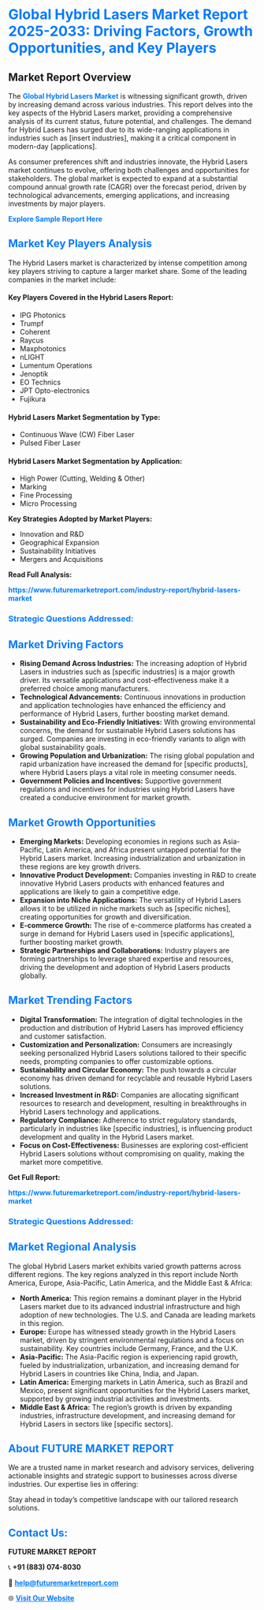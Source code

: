 <h1 style="color: #007BFF;">Global Hybrid Lasers Market Report 2025-2033: Driving Factors, Growth Opportunities, and Key Players</h1>

<section id="overview">
<h2>Market Report Overview</h2>
<p>The <a href="https://www.futuremarketreport.com/industry-report/hybrid-lasers-market" style="color: #007BFF; text-decoration: none;"><strong>Global Hybrid Lasers Market</strong></a> is witnessing significant growth, driven by increasing demand across various industries. This report delves into the key aspects of the Hybrid Lasers market, providing a comprehensive analysis of its current status, future potential, and challenges. The demand for Hybrid Lasers has surged due to its wide-ranging applications in industries such as [insert industries], making it a critical component in modern-day [applications].</p>
<p>As consumer preferences shift and industries innovate, the Hybrid Lasers market continues to evolve, offering both challenges and opportunities for stakeholders. The global market is expected to expand at a substantial compound annual growth rate (CAGR) over the forecast period, driven by technological advancements, emerging applications, and increasing investments by major players.</p>
</section>

<section id="overview">
<p><a href="https://www.futuremarketreport.com/request-sample/reportId=115295" style="color: #007BFF; text-decoration: none;"><strong>Explore Sample Report Here</strong></a></p>
</section>

<section id="key-players">
<h2 style="color: #007BFF;">Market Key Players Analysis</h2>
<p>The Hybrid Lasers market is characterized by intense competition among key players striving to capture a larger market share. Some of the leading companies in the market include:</p>
<h4>Key Players Covered in the Hybrid Lasers Report:</h4>
<ul><li>IPG Photonics</li><li>Trumpf</li><li>Coherent</li><li>Raycus</li><li>Maxphotonics</li><li>nLIGHT</li><li>Lumentum Operations</li><li>Jenoptik</li><li>EO Technics</li><li>JPT Opto-electronics</li><li>Fujikura</li></ul>
<h4>Hybrid Lasers Market Segmentation by Type:</h4>
<ul><li>Continuous Wave (CW) Fiber Laser</li><li>Pulsed Fiber Laser</li></ul>

<h4>Hybrid Lasers Market Segmentation by Application:</h4>
<ul><li>High Power (Cutting, Welding &amp; Other)</li><li>Marking</li><li>Fine Processing</li><li>Micro Processing</li></ul>
<p><strong>Key Strategies Adopted by Market Players:</strong></p>
<ul>
<li>Innovation and R&D</li>
<li>Geographical Expansion</li>
<li>Sustainability Initiatives</li>
<li>Mergers and Acquisitions</li>
</ul>
</section>

<section>
<p><strong>Read Full Analysis: </strong></p><a href="https://www.futuremarketreport.com/industry-report/hybrid-lasers-market" style="color: #007BFF; text-decoration: none;"><strong>https://www.futuremarketreport.com/industry-report/hybrid-lasers-market</strong></a>
<h3 style="color: #007BFF;">Strategic Questions Addressed:</h3>
</section>

<section id="driving-factors">
<h2 style="color: #007BFF;">Market Driving Factors</h2>
<ul>
<li><strong>Rising Demand Across Industries:</strong> The increasing adoption of Hybrid Lasers in industries such as [specific industries] is a major growth driver. Its versatile applications and cost-effectiveness make it a preferred choice among manufacturers.</li>
<li><strong>Technological Advancements:</strong> Continuous innovations in production and application technologies have enhanced the efficiency and performance of Hybrid Lasers, further boosting market demand.</li>
<li><strong>Sustainability and Eco-Friendly Initiatives:</strong> With growing environmental concerns, the demand for sustainable Hybrid Lasers solutions has surged. Companies are investing in eco-friendly variants to align with global sustainability goals.</li>
<li><strong>Growing Population and Urbanization:</strong> The rising global population and rapid urbanization have increased the demand for [specific products], where Hybrid Lasers plays a vital role in meeting consumer needs.</li>
<li><strong>Government Policies and Incentives:</strong> Supportive government regulations and incentives for industries using Hybrid Lasers have created a conducive environment for market growth.</li>
</ul>
</section>

<section id="growth-opportunities">
<h2 style="color: #007BFF;">Market Growth Opportunities</h2>
<ul>
<li><strong>Emerging Markets:</strong> Developing economies in regions such as Asia-Pacific, Latin America, and Africa present untapped potential for the Hybrid Lasers market. Increasing industrialization and urbanization in these regions are key growth drivers.</li>
<li><strong>Innovative Product Development:</strong> Companies investing in R&D to create innovative Hybrid Lasers products with enhanced features and applications are likely to gain a competitive edge.</li>
<li><strong>Expansion into Niche Applications:</strong> The versatility of Hybrid Lasers allows it to be utilized in niche markets such as [specific niches], creating opportunities for growth and diversification.</li>
<li><strong>E-commerce Growth:</strong> The rise of e-commerce platforms has created a surge in demand for Hybrid Lasers used in [specific applications], further boosting market growth.</li>
<li><strong>Strategic Partnerships and Collaborations:</strong> Industry players are forming partnerships to leverage shared expertise and resources, driving the development and adoption of Hybrid Lasers products globally.</li>
</ul>
</section>

<section id="trending-factors">
<h2 style="color: #007BFF;">Market Trending Factors</h2>
<ul>
<li><strong>Digital Transformation:</strong> The integration of digital technologies in the production and distribution of Hybrid Lasers has improved efficiency and customer satisfaction.</li>
<li><strong>Customization and Personalization:</strong> Consumers are increasingly seeking personalized Hybrid Lasers solutions tailored to their specific needs, prompting companies to offer customizable options.</li>
<li><strong>Sustainability and Circular Economy:</strong> The push towards a circular economy has driven demand for recyclable and reusable Hybrid Lasers solutions.</li>
<li><strong>Increased Investment in R&D:</strong> Companies are allocating significant resources to research and development, resulting in breakthroughs in Hybrid Lasers technology and applications.</li>
<li><strong>Regulatory Compliance:</strong> Adherence to strict regulatory standards, particularly in industries like [specific industries], is influencing product development and quality in the Hybrid Lasers market.</li>
<li><strong>Focus on Cost-Effectiveness:</strong> Businesses are exploring cost-efficient Hybrid Lasers solutions without compromising on quality, making the market more competitive.</li>
</ul>
</section>

<section>
<p><strong>Get Full Report: </strong></p><a href="https://www.futuremarketreport.com/industry-report/hybrid-lasers-market" style="color: #007BFF; text-decoration: none;"><strong>https://www.futuremarketreport.com/industry-report/hybrid-lasers-market</strong></a>
<h3 style="color: #007BFF;">Strategic Questions Addressed:</h3>
</section>


<section id="regional-analysis">
<h2 style="color: #007BFF;">Market Regional Analysis</h2>
<p>The global Hybrid Lasers market exhibits varied growth patterns across different regions. The key regions analyzed in this report include North America, Europe, Asia-Pacific, Latin America, and the Middle East & Africa:</p>
<ul>
<li><strong>North America:</strong> This region remains a dominant player in the Hybrid Lasers market due to its advanced industrial infrastructure and high adoption of new technologies. The U.S. and Canada are leading markets in this region.</li>
<li><strong>Europe:</strong> Europe has witnessed steady growth in the Hybrid Lasers market, driven by stringent environmental regulations and a focus on sustainability. Key countries include Germany, France, and the U.K.</li>
<li><strong>Asia-Pacific:</strong> The Asia-Pacific region is experiencing rapid growth, fueled by industrialization, urbanization, and increasing demand for Hybrid Lasers in countries like China, India, and Japan.</li>
<li><strong>Latin America:</strong> Emerging markets in Latin America, such as Brazil and Mexico, present significant opportunities for the Hybrid Lasers market, supported by growing industrial activities and investments.</li>
<li><strong>Middle East & Africa:</strong> The region’s growth is driven by expanding industries, infrastructure development, and increasing demand for Hybrid Lasers in sectors like [specific sectors].</li>
</ul>
</section>

<footer>
<h2 style="color: #007BFF;">About FUTURE MARKET REPORT</h2>
<p>We are a trusted name in market research and advisory services, delivering actionable insights and strategic support to businesses across diverse industries. Our expertise lies in offering:</p>

<p>Stay ahead in today’s competitive landscape with our tailored research solutions.</p>

<h2 style="color: #007BFF;">Contact Us:</h2>
<p><strong>FUTURE MARKET REPORT</strong></p>
<p>📞 <strong>+91 (883) 074-8030</strong></p>
<p>📧 <strong><a href="mailto:help@futuremarketreport.com" style="color: #007BFF;">help@futuremarketreport.com</a></strong></p>
<p>🌐 <strong><a href="https://www.futuremarketreport.com/" style="color: #007BFF;">Visit Our Website</a></strong></p>
</footer>
